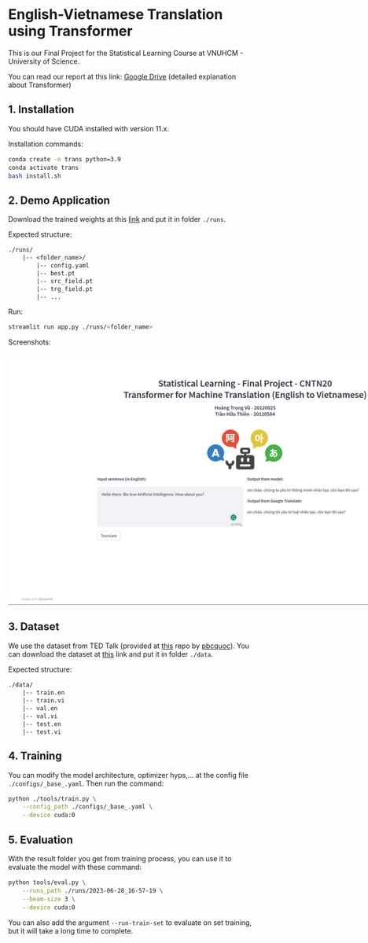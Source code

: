 # English-Vietnamese Translation using Transformer

This is our Final Project for the Statistical Learning Course at VNUHCM - University of Science.

You can read our report at this link: [Google Drive](https://drive.google.com/file/d/15iLs7gSAMqKv3beIEtNWYJMKXnyr6WWL/view?usp=sharing) (detailed explanation about Transformer)

## 1. Installation
<span id='install'></span>

You should have CUDA installed with version 11.x.

Installation commands:

```bash
conda create -n trans python=3.9
conda activate trans
bash install.sh
```

## 2. Demo Application
<span id='demo'></span>

Download the trained weights at this [link](https://drive.google.com/file/d/1aET3EOANvxIsMUjhKKt0ZTxSqpaOo58a/view?usp=sharing) and put it in folder `./runs`.

Expected structure:

```
./runs/
    |-- <folder_name>/
        |-- config.yaml
        |-- best.pt
        |-- src_field.pt
        |-- trg_field.pt
        |-- ...
```

Run:

```bash
streamlit run app.py ./runs/<folder_name>
```

Screenshots:

<p align="center">
    <img style="max-width: 960px;" src='./images/readme/ui.png' >
</p>


## 3. Dataset
<span id='dataset'></span>

We use the dataset from TED Talk (provided at [this](https://github.com/pbcquoc/transformer#dataset) repo by [pbcquoc](https://github.com/pbcquoc)). You can download the dataset at [this](https://drive.google.com/file/d/1y9udEJSwe9eqPSSSt79GImD3Ai-o9nV4/view?usp=sharing) link and put it in folder `./data`.

Expected structure:

```
./data/
    |-- train.en
    |-- train.vi
    |-- val.en
    |-- val.vi
    |-- test.en
    |-- test.vi
```

## 4. Training
<span id='train'></span>

You can modify the model architecture, optimizer hyps,... at the config file `./configs/_base_.yaml`. Then run the command:

```bash
python ./tools/train.py \
    --config_path ./configs/_base_.yaml \
    --device cuda:0
```

## 5. Evaluation
<span id='eval'></span>

With the result folder you get from training process, you can use it to evaluate the model with these command:

```bash
python tools/eval.py \
    --runs_path ./runs/2023-06-28_16-57-19 \
    --beam-size 3 \
    --device cuda:0
```

You can also add the argument `--run-train-set` to evaluate on set training, but it will take a long time to complete.
